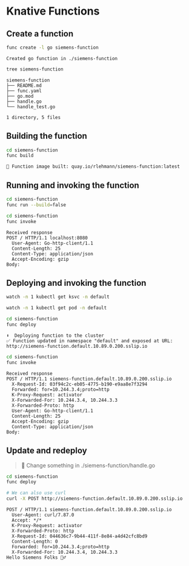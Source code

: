 # Knative Functions

## Create a function

```bash
func create -l go siemens-function
```

```text
Created go function in ./siemens-function
```

```bash
tree siemens-function
```

```text
siemens-function
├── README.md
├── func.yaml
├── go.mod
├── handle.go
└── handle_test.go

1 directory, 5 files
```

## Building the function
```bash
cd siemens-function
func build
```
```text
🙌 Function image built: quay.io/rlehmann/siemens-function:latest
```

## Running and invoking the function
```bash
cd siemens-function
func run --build=false
```

```bash
cd siemens-function
func invoke
```

```text
Received response
POST / HTTP/1.1 localhost:8080
  User-Agent: Go-http-client/1.1
  Content-Length: 25
  Content-Type: application/json
  Accept-Encoding: gzip
Body:
```

## Deploying and invoking the function

```bash
watch -n 1 kubectl get ksvc -n default
```
```bash
watch -n 1 kubectl get pod -n default
```

```bash
cd siemens-function
func deploy
```

```text
⬆️  Deploying function to the cluster
✅ Function updated in namespace "default" and exposed at URL: 
http://siemens-function.default.10.89.0.200.sslip.io
```

```bash
cd siemens-function
func invoke
```

```text
Received response
POST / HTTP/1.1 siemens-function.default.10.89.0.200.sslip.io
  X-Request-Id: 03f94c2c-eb05-4775-b190-e9aa8e7f3294
  Forwarded: for=10.244.3.4;proto=http
  K-Proxy-Request: activator
  X-Forwarded-For: 10.244.3.4, 10.244.3.3
  X-Forwarded-Proto: http
  User-Agent: Go-http-client/1.1
  Content-Length: 25
  Accept-Encoding: gzip
  Content-Type: application/json
Body:
```

## Update and redeploy

> 📝 Change something in ./siemens-function/handle.go

```bash
cd siemens-function
func deploy
```
```bash
# We can also use curl
curl -X POST http://siemens-function.default.10.89.0.200.sslip.io
```

```text
POST / HTTP/1.1 siemens-function.default.10.89.0.200.sslip.io
  User-Agent: curl/7.87.0
  Accept: */*
  K-Proxy-Request: activator
  X-Forwarded-Proto: http
  X-Request-Id: 044636c7-9b44-411f-8e84-a4d42cfc8bd9
  Content-Length: 0
  Forwarded: for=10.244.3.4;proto=http
  X-Forwarded-For: 10.244.3.4, 10.244.3.3
Hello Siemens Folks 🙋‍♂
```
